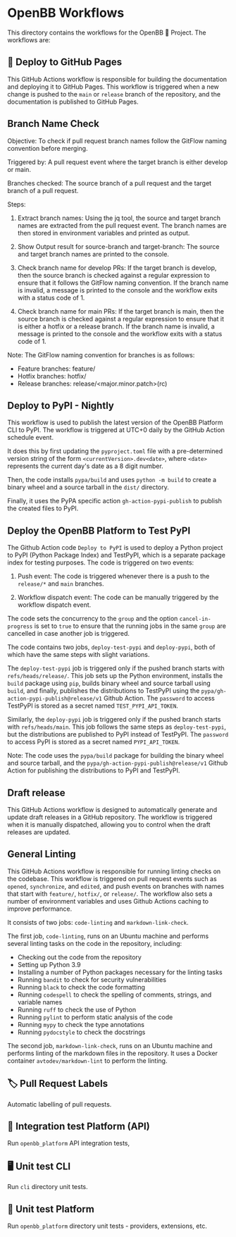 # OpenBB Workflows

This directory contains the workflows for the OpenBB 🦋 Project. The workflows are:

## 📑 Deploy to GitHub Pages

This GitHub Actions workflow is responsible for building the documentation and deploying it to GitHub Pages. This workflow is triggered when a new change is pushed to the `main` or `release` branch of the repository, and the documentation is published to GitHub Pages.

## Branch Name Check

Objective: To check if pull request branch names follow the GitFlow naming convention before merging.

Triggered by: A pull request event where the target branch is either develop or main.

Branches checked: The source branch of a pull request and the target branch of a pull request.

Steps:

1. Extract branch names: Using the jq tool, the source and target branch names are extracted from the pull request event. The branch names are then stored in environment variables and printed as output.

2. Show Output result for source-branch and target-branch: The source and target branch names are printed to the console.

3. Check branch name for develop PRs: If the target branch is develop, then the source branch is checked against a regular expression to ensure that it follows the GitFlow naming convention. If the branch name is invalid, a message is printed to the console and the workflow exits with a status code of 1.

4. Check branch name for main PRs: If the target branch is main, then the source branch is checked against a regular expression to ensure that it is either a hotfix or a release branch. If the branch name is invalid, a message is printed to the console and the workflow exits with a status code of 1.

Note: The GitFlow naming convention for branches is as follows:

- Feature branches: feature/<feature-name>
- Hotfix branches: hotfix/<hotfix-name>
- Release branches: release/<major.minor.patch>(rc<number>)

## Deploy to PyPI - Nightly

This workflow is used to publish the latest version of the OpenBB Platform CLI to PyPI. The workflow is triggered at UTC+0 daily by the GitHub Action schedule event.

It does this by first updating the `pyproject.toml` file with a pre-determined version string of the form `<currentVersion>.dev<date>`, where `<date>` represents the current day's date as a 8 digit number.

Then, the code installs `pypa/build` and uses `python -m build` to create a binary wheel and a source tarball in the `dist/` directory.

Finally, it uses the PyPA specific action `gh-action-pypi-publish` to publish the created files to PyPI.

## Deploy the OpenBB Platform to Test PyPI

The Github Action code `Deploy to PyPI` is used to deploy a Python project to PyPI (Python Package Index) and TestPyPI, which is a separate package index for testing purposes. The code is triggered on two events:

1. Push event: The code is triggered whenever there is a push to the `release/*` and `main` branches.

2. Workflow dispatch event: The code can be manually triggered by the workflow dispatch event.

The code sets the concurrency to the `group` and the option `cancel-in-progress` is set to `true` to ensure that the running jobs in the same `group` are cancelled in case another job is triggered.

The code contains two jobs, `deploy-test-pypi` and `deploy-pypi`, both of which have the same steps with slight variations.

The `deploy-test-pypi` job is triggered only if the pushed branch starts with `refs/heads/release/`. This job sets up the Python environment, installs the `build` package using `pip`, builds binary wheel and source tarball using `build`, and finally, publishes the distributions to TestPyPI using the `pypa/gh-action-pypi-publish@release/v1` Github Action. The `password` to access TestPyPI is stored as a secret named `TEST_PYPI_API_TOKEN`.

Similarly, the `deploy-pypi` job is triggered only if the pushed branch starts with `refs/heads/main`. This job follows the same steps as `deploy-test-pypi`, but the distributions are published to PyPI instead of TestPyPI. The `password` to access PyPI is stored as a secret named `PYPI_API_TOKEN`.

Note: The code uses the `pypa/build` package for building the binary wheel and source tarball, and the `pypa/gh-action-pypi-publish@release/v1` Github Action for publishing the distributions to PyPI and TestPyPI.

## Draft release

This GitHub Actions workflow is designed to automatically generate and update draft releases in a GitHub repository. The workflow is triggered when it is manually dispatched, allowing you to control when the draft releases are updated.

## General Linting

This GitHub Actions workflow is responsible for running linting checks on the codebase. This workflow is triggered on pull request events such as `opened`, `synchronize`, and `edited`, and push events on branches with names that start with `feature/`, `hotfix/`, or `release/`. The workflow also sets a number of environment variables and uses Github Actions caching to improve performance.

It consists of two jobs: `code-linting` and `markdown-link-check`.

The first job, `code-linting`, runs on an Ubuntu machine and performs several linting tasks on the code in the repository, including:

- Checking out the code from the repository
- Setting up Python 3.9
- Installing a number of Python packages necessary for the linting tasks
- Running `bandit` to check for security vulnerabilities
- Running `black` to check the code formatting
- Running `codespell` to check the spelling of comments, strings, and variable names
- Running `ruff` to check the use of Python
- Running `pylint` to perform static analysis of the code
- Running `mypy` to check the type annotations
- Running `pydocstyle` to check the docstrings

The second job, `markdown-link-check`, runs on an Ubuntu machine and performs linting of the markdown files in the repository. It uses a Docker container `avtodev/markdown-lint` to perform the linting.

## 🏷️ Pull Request Labels

Automatic labelling of pull requests.

## 🚉 Integration test Platform (API)

Run `openbb_platform` API integration tests,

## 🖥️ Unit test CLI

Run `cli` directory unit tests.

## 🚉 Unit test Platform

Run `openbb_platform` directory unit tests - providers, extensions, etc.
